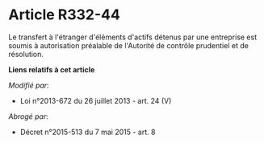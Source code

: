 # Article R332-44

Le transfert à l'étranger d'éléments d'actifs détenus par une entreprise est soumis à autorisation préalable de l'Autorité de
contrôle prudentiel et de résolution.

**Liens relatifs à cet article**

_Modifié par_:

  - Loi n°2013-672 du 26 juillet 2013 - art. 24 (V)

_Abrogé par_:

  - Décret n°2015-513 du 7 mai 2015 - art. 8
